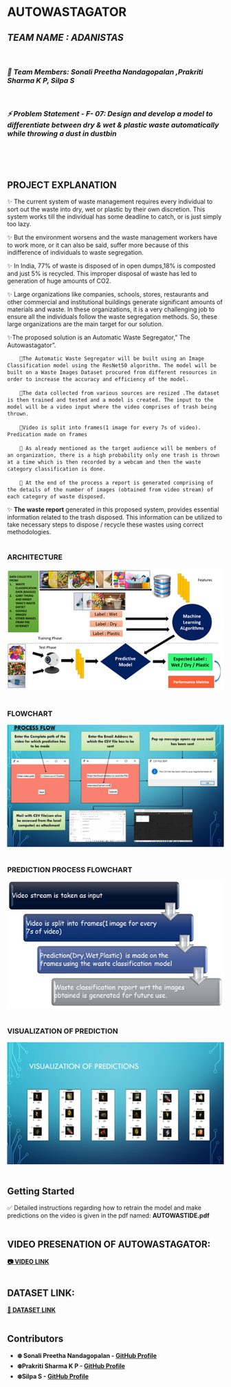 # AUTOWASTAGATOR
<i>
<h2> TEAM NAME : ADANISTAS </h2><br>

### 🙋 Team Members: Sonali Preetha Nandagopalan ,Prakriti Sharma K P, Silpa S

<br>

### ⚡ Problem Statement - F- 07: Design and develop a model to differentiate between dry & wet & plastic waste automatically while throwing a dust in dustbin </i>
<br>
<br>
<br>

## PROJECT EXPLANATION
✨ The current system of waste management requires every individual to sort out the waste into dry, wet or plastic by their own discretion. This system works till the individual has some deadline to catch, or is just simply too lazy.

✨  But the environment worsens and the waste management workers have to work more, or it can also be said, suffer more because of this indifference of individuals to waste segregation. 

✨ In India, 77% of waste is disposed of in open dumps,18% is composted and just 5% is recycled. This improper disposal of waste has led to generation of huge amounts of CO2. 

✨ Large organizations like companies, schools, stores, restaurants and other commercial and institutional buildings generate significant amounts of materials and waste. In these organizations, it is a very challenging job to ensure all the individuals follow the waste segregation methods. So, these large organizations are the main target for our solution.

✨The proposed solution is an Automatic Waste Segregator,” The Autowastagator”.

        💮The Automatic Waste Segregator will be built using an Image Classification model using the ResNet50 algorithm. The model will be built on a Waste Images Dataset procured from different resources in order to increase the accuracy and efficiency of the model.
        
        💮The data collected from various sources are resized .The dataset is then trained and tested and a model is created. The input to the model will be a video input where the video comprises of trash being thrown.

        💮Video is split into frames(1 image for every 7s of video). Predication made on frames
        
        💮 As already mentioned as the target audience will be members of an organization, there is a high probability only one trash is thrown at a time which is then recorded by a webcam and then the waste category classification is done.
        
        💮 At the end of the process a report is generated comprising of the details of the number of images (obtained from video stream) of each category of waste disposed.

✨  <b>The waste report</b> generated in this proposed system, provides essential information related to the trash disposed. This information can be utilized to take necessary steps to dispose / recycle these wastes using correct methodologies.
<br></br>

### ARCHITECTURE 
<img src="https://github.com/Adanistas/AUTOWASTAGATOR/blob/master/ARCHITECTURE.png">
<br></br>

### FLOWCHART 
<img src="https://github.com/Adanistas/AUTOWASTAGATOR/blob/master/PROCESS_FLOW.jpeg">
<br></br>

### PREDICTION PROCESS FLOWCHART
<img src="https://github.com/Adanistas/AUTOWASTAGATOR/blob/master/PREDICTION_PROCESS_FLOWCHART.jpeg">
<br></br>

### VISUALIZATION OF PREDICTION 
<img src="https://github.com/Adanistas/AUTOWASTAGATOR/blob/master/VISUALIZATION_OF_PREDICTIONS.jpeg">
<br></br>


## Getting Started

✅ Detailed instructions regarding how to retrain the model and make predictions on the video is given in the pdf named: <b>AUTOWASTIDE.pdf<b>
<br></br>


## VIDEO PRESENATION OF AUTOWASTAGATOR:
<a href="https://drive.google.com/file/d/1P64HOzly0eu6iu8PyOqDjKuZZNLjSGIC/view?usp=sharing"> 📷 VIDEO LINK </a>
<br></br>

## DATASET LINK:
<a href="https://drive.google.com/file/d/1LytwxfjLmMhSZUv3dl76t_pNeBxVyD52/view?usp=sharing"> 📂 DATASET LINK </a>
<br></br>

## Contributors

* **❄️ Sonali Preetha Nandagopalan** - [GitHub Profile](https://github.com/Sonali2824)
* **❄️Prakriti Sharma K P** - [GitHub Profile](https://github.com/prakritisharma)
* **❄️Silpa S** - [GitHub Profile](https://github.com/silpasreeni99)




